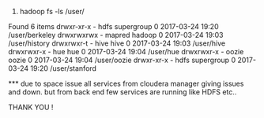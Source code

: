 1) hadoop fs -ls /user/
 
Found 6 items
drwxr-xr-x   - hdfs   supergroup          0 2017-03-24 19:20 /user/berkeley
drwxrwxrwx   - mapred hadoop              0 2017-03-24 19:03 /user/history
drwxrwxr-t   - hive   hive                0 2017-03-24 19:03 /user/hive
drwxrwxr-x   - hue    hue                 0 2017-03-24 19:04 /user/hue
drwxrwxr-x   - oozie  oozie               0 2017-03-24 19:04 /user/oozie
drwxr-xr-x   - hdfs   supergroup          0 2017-03-24 19:20 /user/stanford


*** due to space issue all services from cloudera manager giving issues and down.
but from back end few services are running like HDFS etc..

THANK YOU !